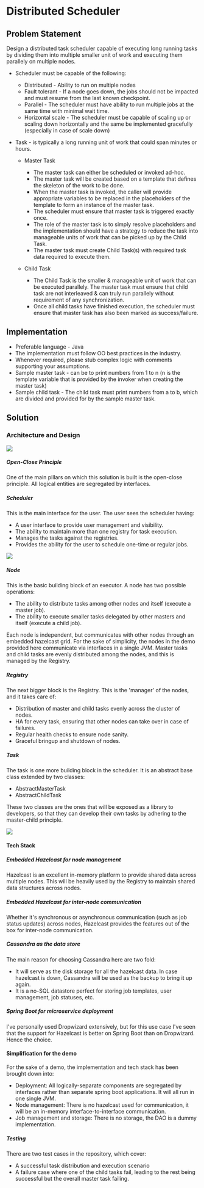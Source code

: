 # Distributed Scheduler

## Problem Statement
Design a distributed task scheduler capable of executing long running tasks by dividing them into multiple smaller unit of work and executing them parallely on multiple nodes.
- Scheduler must be capable of the following:
  - Distributed - Ability to run on multiple nodes
  - Fault tolerant - If a node goes down, the jobs should not be impacted and must resume from the last known checkpoint.
  - Parallel - The scheduler must have ability to run multiple jobs at the same time with minimal wait time.
  - Horizontal scale - The scheduler must be capable of scaling up or scaling down horizontally and the same be implemented gracefully (especially in case of scale down)

- Task - is typically a long running unit of work that could span minutes or hours.
  - Master Task
    - The master task can either be scheduled or invoked ad-hoc.
    - The master task will be created based on a template that defines the skeleton of the work to be done.
    - When the master task is invoked, the caller will provide appropriate variables to be replaced in the placeholders of the template to form an instance of the master task.
    - The scheduler must ensure that master task is triggered exactly once.
    - The role of the master task is to simply resolve placeholders and the implementation should have a strategy to reduce the task into manageable units of work that can be picked up by the Child Task.
    - The master task must create Child Task(s) with required task data required to execute them.

  - Child Task
    - The Child Task is the smaller & manageable unit of work that can be executed parallely. The master task must ensure that child task are not interleaved & can truly run parallely without requirement of any synchronization.
    - Once all child tasks have finished execution, the scheduler must ensure that master task has also been marked as success/failure.
  
## Implementation
- Preferable language - Java
- The implementation must follow OO best practices in the industry.
- Whenever required, please stub complex logic with comments supporting your assumptions.
- Sample master task - can be to print numbers from 1 to n (n is the template variable that is provided by the invoker when creating the master task)
- Sample child task - The child task must print numbers from a to b, which are divided and provided for by the sample master task.

## Solution
### Architecture and Design
<img src="https://drive.google.com/uc?export=view&id=176TWpTWohN8uM7M4l_s1FZi0sHkbmltq"/>

##### Open-Close Principle
One of the main pillars on which this solution is built is the open-close principle. All logical entities are segregated by interfaces.

##### Scheduler
This is the main interface for the user. The user sees the scheduler having:
- A user interface to provide user management and visibility.
- The ability to maintain more than one registry for task execution.
- Manages the tasks against the registries.
- Provides the ability for the user to schedule one-time or regular jobs.

<img src="https://drive.google.com/uc?export=view&id=1z5E7pdqvfosx4aNVoaOVNB0e3fFP7BvL"/>

##### Node
This is the basic building block of an executor. A node has two possible operations:
- The ability to distribute tasks among other nodes and itself (execute a master job).
- The ability to execute smaller tasks delegated by other masters and itself (execute a child job).

Each node is independent, but communicates with other nodes through an embedded hazelcast grid. For the sake of simplicity, the nodes in the demo provided here communicate via interfaces in a single JVM. Master tasks and child tasks are evenly distributed among the nodes, and this is managed by the Registry.

##### Registry
The next bigger block is the Registry. This is the 'manager' of the nodes, and it takes care of:
- Distribution of master and child tasks evenly across the cluster of nodes.
- HA for every task, ensuring that other nodes can take over in case of failures.
- Regular health checks to ensure node sanity.
- Graceful bringup and shutdown of nodes.

##### Task
The task is one more building block in the scheduler. It is an abstract base class extended by two classes:
- AbstractMasterTask
- AbstractChildTask

These two classes are the ones that will be exposed as a library to developers, so that they can develop their own tasks by adhering to the master-child principle.

<img src="https://drive.google.com/uc?export=view&id=1l5WwXRyh5QeECBoHJ0TDmkwaTxA_tZih"/>

#### Tech Stack
##### Embedded Hazelcast for node management
Hazelcast is an excellent in-memory platform to provide shared data across multiple nodes. This will be heavily used by the Registry to maintain shared data structures across nodes.

##### Embedded Hazelcast for inter-node communication
Whether it's synchronous or asynchronous communication (such as job status updates) across nodes, Hazelcast provides the features out of the box for inter-node communication.

##### Cassandra as the data store
The main reason for choosing Cassandra here are two fold:
- It will serve as the disk storage for all the hazelcast data. In case hazelcast is down, Cassandra will be used as the backup to bring it up again.
- It is a no-SQL datastore perfect for storing job templates, user management, job statuses, etc.

##### Spring Boot for microservice deployment
I've personally used Dropwizard extensively, but for this use case I've seen that the support for Hazelcast is better on Spring Boot than on Dropwizard. Hence the choice.

#### Simplification for the demo
For the sake of a demo, the implementation and tech stack has been brought down into:
- Deployment: All logically-separate components are segregated by interfaces rather than separate spring boot applications. It will all run in one single JVM.
- Node management: There is no hazelcast used for communication, it will be an in-memory interface-to-interface communication.
- Job management and storage: There is no storage, the DAO is a dummy implementation.

##### Testing
There are two test cases in the repository, which cover:
- A successful task distribution and execution scenario
- A failure case where one of the child tasks fail, leading to the rest being successful but the overall master task failing.